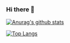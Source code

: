 ### Hi there 👋

<!--
**PhilShishov/philshishov** is a ✨ _special_ ✨ repository because its `README.md` (this file) appears on your GitHub profile.

Here are some ideas to get you started:

- 🔭 I’m currently working on ...
- 🌱 I’m currently learning ...
- 👯 I’m looking to collaborate on ...
- 🤔 I’m looking for help with ...
- 💬 Ask me about ...
- 📫 How to reach me: ...
- 😄 Pronouns: ...
- ⚡ Fun fact: ...
-->


[![Anurag's github stats](https://github-readme-stats.vercel.app/api?username=philshishov)](https://github.com/anuraghazra/github-readme-stats)

[![Top Langs](https://github-readme-stats.vercel.app/api/top-langs/?username=philshishov&hide=php,ruby)](https://github.com/anuraghazra/github-readme-stats)
